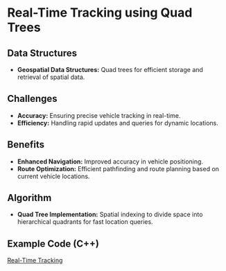 # Real-Time Tracking using Quad Trees

## Data Structures
- **Geospatial Data Structures:** Quad trees for efficient storage and retrieval of spatial data.

## Challenges
- **Accuracy:** Ensuring precise vehicle tracking in real-time.
- **Efficiency:** Handling rapid updates and queries for dynamic locations.

## Benefits
- **Enhanced Navigation:** Improved accuracy in vehicle positioning.
- **Route Optimization:** Efficient pathfinding and route planning based on current vehicle locations.

## Algorithm
- **Quad Tree Implementation:** Spatial indexing to divide space into hierarchical quadrants for fast location queries.

## Example Code (C++)
[Real-Time Tracking](https://github.com/Prajwal1110/APS.github.io/blob/740ac29be2dc2a12d4d0245da38fb9664849b415/codes/realtimetracking.cpp)
